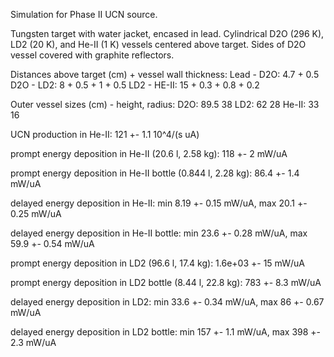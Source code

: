 Simulation for Phase II UCN source.

Tungsten target with water jacket, encased in lead.
Cylindrical D2O (296 K), LD2 (20 K), and He-II (1 K) vessels centered above target.
Sides of D2O vessel covered with graphite reflectors.

Distances above target (cm) + vessel wall thickness:
Lead - D2O: 4.7 + 0.5
D2O - LD2: 8 + 0.5 + 1 + 0.5
LD2 - HE-II: 15 + 0.3 + 0.8 + 0.2

Outer vessel sizes (cm) - height, radius:
D2O: 89.5 38
LD2: 62 28
He-II: 33 16

UCN production in He-II:
121 +- 1.1 10^4/(s uA)

prompt energy deposition in He-II (20.6 l, 2.58 kg):
118 +- 2 mW/uA

prompt energy deposition in He-II bottle (0.844 l, 2.28 kg):
86.4 +- 1.4 mW/uA

delayed energy deposition in He-II:
min 8.19 +- 0.15 mW/uA, max 20.1 +- 0.25 mW/uA

delayed energy deposition in He-II bottle:
min 23.6 +- 0.28 mW/uA, max 59.9 +- 0.54 mW/uA

prompt energy deposition in LD2 (96.6 l, 17.4 kg):
1.6e+03 +- 15 mW/uA

prompt energy deposition in LD2 bottle (8.44 l, 22.8 kg):
783 +- 8.3 mW/uA

delayed energy deposition in LD2:
min 33.6 +- 0.34 mW/uA, max 86 +- 0.67 mW/uA

delayed energy deposition in LD2 bottle:
min 157 +- 1.1 mW/uA, max 398 +- 2.3 mW/uA

